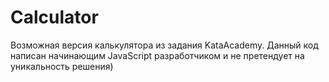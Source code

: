 # Calculator
Возможная версия калькулятора из задания KataAcademy.
Данный код написан начинающим JavaScript разработчиком и не претендует на уникальность решения) 
